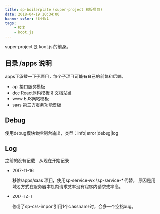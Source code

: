 ```yaml
---
title: sp-boilerplate (super-project 模板项目)
date: 2018-04-19 10:34:00
banner-color: 4644b1
tags:
    - 技术
    - koot.js
---
```


super-project 是 koot.js 的前身。

## 目录 /apps 说明

apps下承载一下子项目，每个子项目可能有自己的前端和后端。

 - api 接口服务模板
 - doc React同构模板 & 文档站点
 - www EJS网站模板
 - saas 第三方服务功能模板

## Debug

使用debug模块做控制台输出，类型：info|error|debug|log

## Log

之前的没有记载，从现在开始记录

 - 2017-11-16

    移除/apps/saas 项目，使用sp-service-wx \sp-service-* 代替，
    原因是用域名方式在服务器本机内请求效率没有程序内请求效率高。

- 2017-12-1

    修复了sp-css-import引用1个classname时，会多一个空格bug。